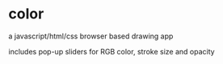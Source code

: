 # color
a javascript/html/css browser based drawing app

includes pop-up sliders for RGB color, stroke size and opacity

